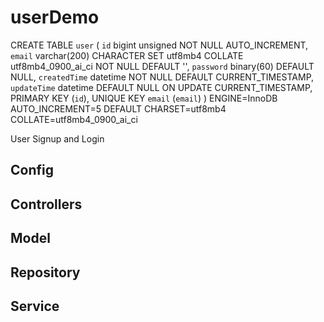 # userDemo


CREATE TABLE `user` (
  `id` bigint unsigned NOT NULL AUTO_INCREMENT,
  `email` varchar(200) CHARACTER SET utf8mb4 COLLATE utf8mb4_0900_ai_ci NOT NULL DEFAULT '',
  `password` binary(60) DEFAULT NULL,
  `createdTime` datetime NOT NULL DEFAULT CURRENT_TIMESTAMP,
  `updateTime` datetime DEFAULT NULL ON UPDATE CURRENT_TIMESTAMP,
  PRIMARY KEY (`id`),
  UNIQUE KEY `email` (`email`)
) ENGINE=InnoDB AUTO_INCREMENT=5 DEFAULT CHARSET=utf8mb4 COLLATE=utf8mb4_0900_ai_ci

User Signup and Login

## Config

## Controllers

## Model

## Repository

## Service
